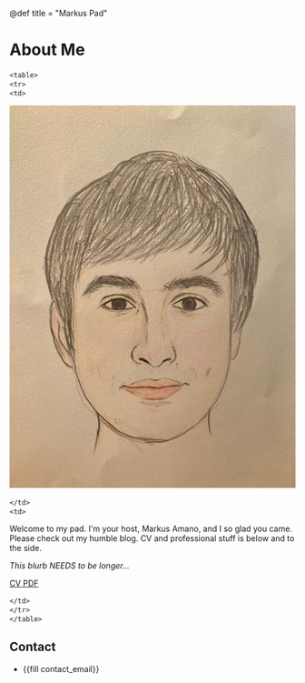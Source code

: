 @def title = "Markus Pad"

# About Me



~~~
<table>
<tr>
<td>
~~~
![A picture of Markus Amano.](/assets/me.jpg)
~~~
</td>
<td>
~~~

Welcome to my pad.
I'm your host, Markus Amano, and I so glad you came.
Please check out my humble blog.
CV and professional stuff is below and to the side.
<!-- On you will you can find several things of interest in the side such as my articles and publications. -->
<!-- I want to try to share more stuff, so keep a look out for my more recent articles and publications. --> 
*This blurb NEEDS to be longer...*

[CV PDF](/assets/cv.pdf)

~~~
</td>
</tr>
</table>
~~~

## Contact
- {{fill contact_email}}
